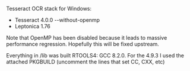 Tesseract OCR stack for Windows:

 - Tesseract 4.0.0 --without-openmp
 - Leptonica 1.76

Note that OpenMP has been disabled because it leads to 
massive performance regression. Hopefully this will be
fixed upstream.
 
Everything in /lib was built RTOOLS4: GCC 8.2.0. 
For the 4.9.3 I used the attached PKGBUILD (uncomment the 
lines that set CC, CXX, etc)



